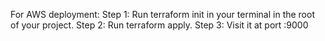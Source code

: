 For AWS deployment:
Step 1: Run terraform init in your terminal in the root of your project. 
Step 2: Run terraform apply.
Step 3: Visit it at port :9000
